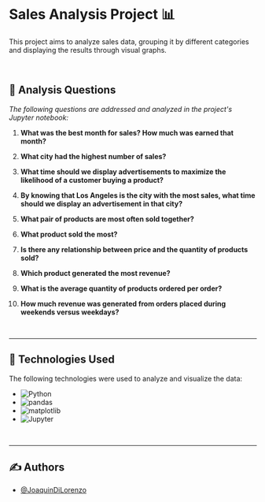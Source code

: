 # Sales Analysis Project 📊

This project aims to analyze sales data, grouping it by different categories and displaying the results through visual graphs.

<br>

## 📍 Analysis Questions

*The following questions are addressed and analyzed in the project's Jupyter notebook:*

1. **What was the best month for sales? How much was earned that month?**

2. **What city had the highest number of sales?**

3. **What time should we display advertisements to maximize the likelihood of a customer buying a product?**

4. **By knowing that Los Angeles is the city with the most sales, what time should we display an advertisement in that city?**

5. **What pair of products are most often sold together?**

6. **What product sold the most?**

7. **Is there any relationship between price and the quantity of products sold?**

8. **Which product generated the most revenue?**

9. **What is the average quantity of products ordered per order?**

10. **How much revenue was generated from orders placed during weekends versus weekdays?**

<br>

---

## 🔧 Technologies Used

The following technologies were used to analyze and visualize the data:

- ![Python](https://img.shields.io/badge/Python-3.x-blue)
- ![pandas](https://img.shields.io/badge/pandas-1.x-blue)
- ![matplotlib](https://img.shields.io/badge/matplotlib-3.x-blue)
- ![Jupyter](https://img.shields.io/badge/Jupyter-Notebook-yellowgreen)

<br>

---

## ✍️ Authors

- [@JoaquinDiLorenzo](https://github.com/JoaquinDiLorenzo)


